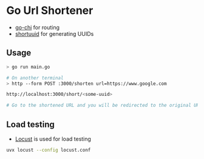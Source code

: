 # Go Url Shortener

-   [go-chi](https://github.com/go-chi/chi) for routing
-   [shortuuid](https://github.com/lithammer/shortuuid) for generating UUIDs

## Usage

```bash
> go run main.go

# On another terminal
> http --form POST :3000/shorten url=https://www.google.com

http://localhost:3000/short/<some-uuid>

# Go to the shortened URL and you will be redirected to the original URL
```

## Load testing

-   [Locust](https://locust.io/) is used for load testing

```bash
uvx locust --config locust.conf
```
